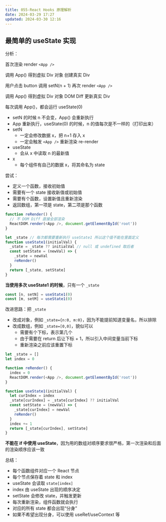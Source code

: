 ```yaml
---
title: 055-React Hooks 原理解析
date: 2024-03-29 17:27
updated: 2024-03-30 12:16
---
```


## 最简单的 useState 实现

分析：

首次渲染 render `<App />`

调用 App() 得到虚拟 Div 对象  创建真实 Div

用户点击 button 调用 setN(n + 1) 再次 render `<App />`

调用 App() 得到虚拟 Div 对象 DOM Diff 更新真实 Div

每次调用 App()，都会运行 useState(0)

- setN 的时候 n 不会变，App() 会重新执行
- App 重新执行，useState(0) 的时候，n 的值每次是不一样的（打印出来）
- setN
	- 一定会修改数据 x，把 n+1 存入 x
	- 一定会触发 `<App />` 重新渲染 re-render
- useState
	- 会从 x 中读取 n 的最新值
- x
	- 每个组件有自己的数据 x，将其命名为 state

尝试：

- 定义一个函数，接收初始值
- 需要有一个 state 接收新值或初始值
- 需要有个函数，设置新值且重新渲染
- 返回数组，第一项是 state，第二项是那个函数

```js
function reRender() {
  // 不 DOM Diff 直接全部渲染
  ReactDOM.render(<App />, document.getElementById('root'))
}

let _state // 每次都需要重新执行 useState1 所以这个值不能在里面定义
function useState1(initialVal) {
  _state = _state ?? initialVal // null 或 undefined 取后者
  const setState = (newVal) => {
    _state = newVal
    reRender()
  }
  return [_state, setState]
}
```

**当使用多次 useState1 的时候**，只有一个 `_state`

```js
const [n, setN] = useState1(0)
const [m, setM] = useState1(0)
```

改进思路：把 `_state`

- 改成对象，例如 `_state={n:0, m:0}`，因为不能提前知道变量名，所以排除
- 改成数组，例如 `_state=[0,0]`，貌似可以
	- 需要有个下标，表示第几个
	- 由于需要在 return 后让下标 + 1，所以引入中间变量当前下标
	- 重新渲染之前应该重置下标

```js
let _state = []
let index = 0

function reRender() {
  index = 0
  ReactDOM.render(<App />, document.getElementById('root'))
}

function useState1(initialVal) {
  let curIndex = index
  _state[curIndex] = _state[curIndex] ?? initialVal
  const setState = (newVal) => {
    _state[curIndex] = newVal
    reRender()
  }
  index += 1
  return [_state[curIndex], setState]
}
```

**不能在 if 中使用 useState**，因为用的数组对顺序要求很严格，第一次渲染和后面的渲染顺序应该一致

总结：

- 每个函数组件对应一个 React 节点
- 每个节点保存着 state 和 index
- useState 会读取 `state[index]`
- index 由 useState 出现的顺序决定
- setState 会修改 state，并触发更新
- 每次重新渲染，组件函数就会执行
- 对应的所有 state 都会出现“分身”
- 如果不希望出现分身，可以使用 useRef/useContext 等
